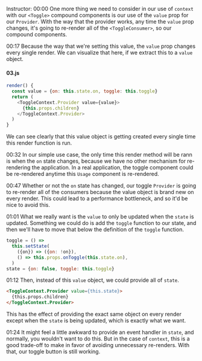 Instructor: 00:00 One more thing we need to consider in our use of `context` with our `<Toggle>` compound components is our use of the `value` prop for our `Provider`. With the way that the provider works, any time the `value` prop changes, it's going to re-render all of the `<ToggleConsumer>`, so our compound components.

00:17 Because the way that we're setting this value, the `value` prop changes every single render. We can visualize that here, if we extract this to a `value` object. 

#### 03.js
```javascript
render() {
  const value = {on: this.state.on, toggle: this.toggle}
  return ( 
    <ToggleContext.Provider value={value}>
      {this.props.children}
    </ToggleContext.Provider>
  )
}
```

We can see clearly that this value object is getting created every single time this render function is run.

00:32 In our simple use case, the only time this render method will be rann is when the `on` state changes, because we have no other mechanism for re-rendering the application. In a real application, the toggle component could be re-rendered anytime this `Usage` component is re-rendered.

00:47 Whether or not the `on` state has changed, our toggle `Provider` is going to re-render all of the consumers because the value object is brand new on every render. This could lead to a performance bottleneck, and so it'd be nice to avoid this.

01:01 What we really want is the `value` to only be updated when the `state` is updated. Something we could do is add the `toggle` function to our state, and then we'll have to move that below the definition of the `toggle` function.

```javascript
toggle = () => 
  this.setState(
    ({on}) => ({on: !on}),
    () => this.props.onToggle(this.state.on),
  )
state = {on: false, toggle: this.toggle}
```

01:12 Then, instead of this `value` object, we could provide all of `state`. 

```html
<ToggleContext.Provider value={this.state}>
  {this.props.children}
</ToggleContext.Provider>
```

This has the effect of providing the exact same object on every render except when the `state` is being updated, which is exactly what we want.

01:24 It might feel a little awkward to provide an event handler in `state`, and normally, you wouldn't want to do this. But in the case of `context`, this is a good trade-off to make in favor of avoiding unnecessary re-renders. With that, our toggle button is still working.